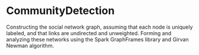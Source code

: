 # CommunityDetection

Constructing the social network graph, assuming that each node is uniquely labeled, and that links are
undirected and unweighted. 
Forming and analyzing these networks using the Spark GraphFrames library and Girvan Newman algorithm. 
